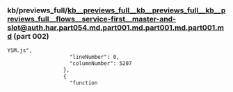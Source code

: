 ### kb/previews_full/kb__previews_full__kb__previews_full__kb__previews_full__flows__service-first__master-and-slot@auth.har.part054.md.part001.md.part001.md.part001.md (part 002)

```md
YSM.js",
                    "lineNumber": 0,
                    "columnNumber": 5207
                  },
                  {
                    "function
```

```

